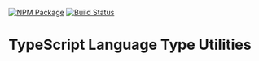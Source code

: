 [![NPM Package](https://badge.fury.io/js/tslang.svg)](https://www.npmjs.com/package/tslang)
[![Build Status](https://travis-ci.org/makeflow/tslang.svg?branch=master)](https://travis-ci.org/makeflow/tslang)

# TypeScript Language Type Utilities

